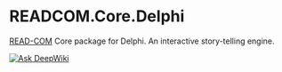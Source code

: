 # READCOM.Core.Delphi
[READ-COM](https://github.com/zoomicon/READCOM_App) Core package for Delphi.
An interactive story-telling engine.

[![Ask DeepWiki][deepWikiBadge]](https://deepwiki.com/Zoomicon/READCOM.Core.Delphi)



[deepwikiBadge]: https://deepwiki.com/badge.svg
